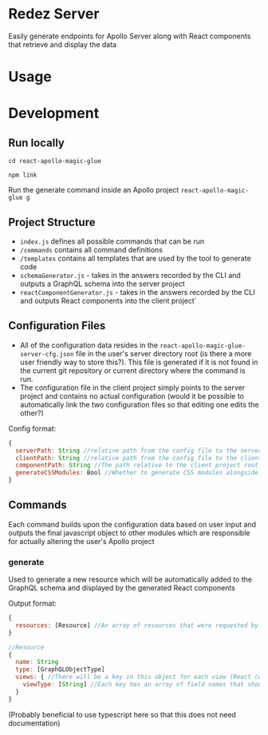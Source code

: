 # Redez Server
Easily generate endpoints for Apollo Server along with React components that retrieve and display the data

# Usage

# Development
## Run locally
`cd react-apollo-magic-glue`

`npm link`

Run the generate command inside an Apollo project
`react-apollo-magic-glue g`

## Project Structure
 - `index.js` defines all possible commands that can be run
 - `/commands` contains all command definitions
 - `/templates` contains all templates that are used by the tool to generate code
 - `schemaGenerator.js` - takes in the answers recorded by the CLI and outputs a GraphQL schema into the server project
 - `reactComponentGenerator.js` - takes in the answers recorded by the CLI and outputs React components into the client project`
 
## Configuration Files
 - All of the configuration data resides in the `react-apollo-magic-glue-server-cfg.json` file in the user's server directory root (is there a more user friendly way to store this?). This file is generated if it is not found in the current git repository or current directory where the command is run.
 - The configuration file in the client project simply points to the server project and contains no actual configuration (would it be possible to automatically link the two configuration files so that editing one edits the other?)
 
Config format:
```javascript
{
  serverPath: String //relative path from the config file to the server project root
  clientPath: String //relative path from the config file to the client project root
  componentPath: String //The path relative to the client project root where React components should be generated
  generateCSSModules: Bool //Whether to generate CSS modules alongside the React components
}
```

## Commands
Each command builds upon the configuration data based on user input and outputs the final javascript object to other modules which are responsible for actually altering the user's Apollo project

### generate
Used to generate a new resource which will be automatically added to the GraphQL schema and displayed by the generated React components

Output format:
```javascript
{
  resources: [Resource] //An array of resources that were requested by the command
}

//Resource
{ 
  name: String
  type: [GraphQLObjectType]
  views: { //There will be a key in this object for each view (React component) that should be generated
    viewType: [String] //Each key has an array of field names that should be included in the view
  }
}
```
(Probably beneficial to use typescript here so that this does not need documentation)
